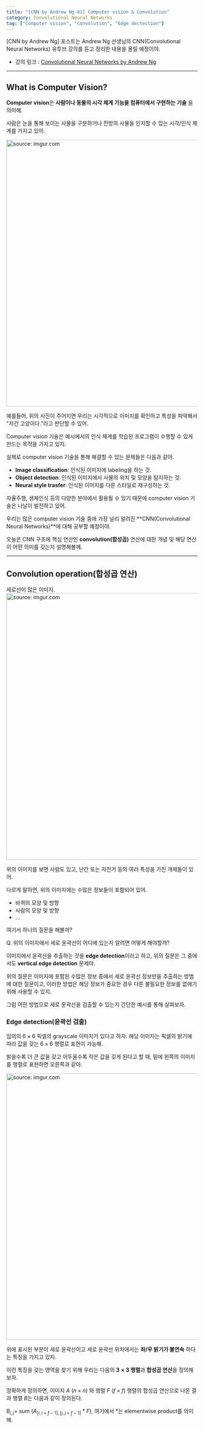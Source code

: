 ```yaml
---
title: "[CNN by Andrew Ng-01] Computer vision & Convolution"
category: Convolutional Neural Networks
tag: ["Computer vision", "Convolution", "Edge dectection"]
---
```


\[CNN by Andrew Ng\] 포스트는 Andrew Ng 선생님의 CNN(Convolutional Neural Networks) 유투브 강의를 듣고 정리한 내용을 올릴 예정이야.

 - 강의 링크 : [Convolutional Neural Networks by Andrew Ng](https://www.youtube.com/watch?v=ArPaAX_PhIs&list=PLkDaE6sCZn6Gl29AoE31iwdVwSG-KnDzF)

---

## What is Computer Vision?

**Computer vision**은 **사람이나 동물의 시각 체계 기능을 컴퓨터에서 구현하는 기술** 을 의미해.

사람은 눈을 통해 보이는 사물을 구분하거나 전방의 사물을 인지할 수 있는 시각/인식 체계를 가지고 있어.

<a href="https://i.imgur.com/rHoB6Th"><img src="https://i.imgur.com/rHoB6Th.png" width="700px" title="source: imgur.com" /></a>

예를들어, 위의 사진이 주어지면 우리는 시각적으로 이미지를 확인하고 특성을 파악해서 "저건 고양이다."라고 판단할 수 있어.

Computer vision 기술은 예시에서의 인식 체계를 학습된 프로그램이 수행할 수 있게 만드는 목적을 가지고 있지. 

실제로 computer vision 기술을 통해 해결할 수 있는 문제들은 다음과 같아.

 - **Image classification**: 인식된 이미지에 labeling을 하는 것.
 - **Object detection**: 인식된 이미지에서 사물의 위치 및 모양을 탐지하는 것.
 - **Neural style trasfer**: 인식된 이미지를 다른 스타일로 재구성하는 것.

자율주행, 생체인식 등의 다양한 분야에서 활용될 수 있기 때문에 computer vision 기술은 나날이 발전하고 있어.


우리는 많은 computer vision 기술 중에 가장 널리 알려진 **CNN(Convolutional Neural Networks)**에 대해 공부할 예정이야.

오늘은 CNN 구조에 핵심 연산인 **convolution(합성곱)** 연산에 대한 개념 및 해당 연산이 어떤 의미를 갖는지 설명해볼께.

---
## Convolution operation(합성곱 연산) 

세로선이 많은 이미지.
<a href="https://i.imgur.com/rHoB6Th"><img src="https://i.imgur.com/rHoB6Th.png" width="700px" title="source: imgur.com" /></a>

위의 이미지를 보면 사람도 있고, 난간 또는 자전거 등의 여러 특성을 가진 개체들이 있어.

다르게 말하면, 위의 이미지에는 수많은 정보들이 포함되어 있어.

 - 바퀴의 모양 및 방향
 - 사람의 모양 및 방향
 - ...

여기서 하나의 질문을 해볼까?

Q. 위의 이미지에서 세로 윤곽선이 어디에 있는지 알려면 어떻게 해야할까?

이미지에서 윤곽선을 추출하는 것을 **edge detection**이라고 하고, 위의 질문은 그 중에서도 **vertical edge detection** 문제야.

위의 질문은 이미지에 포함된 수많은 정보 중에서 세로 윤곽선 정보만을 추출하는 방법에 대한 질문이고, 이러한 방법은 해당 정보가 중요한 경우 다른 불필요한 정보를 없애기 위해 사용할 수 있지.

그럼 어떤 방법으로 세로 운곽선을 검출할 수 있는지 간단한 예시를 통해 살펴보자.


### Edge detection(윤곽선 검출)

임의의 $6 \times 6$ 픽셀의 grayscale 이미지가 있다고 하자. 해당 이미지는 픽셀의 밝기에 따라 값을 갖는 $6\times 6$ 행렬로 표현이 가능해.

밝을수록 더 큰 값을 갖고 어두울수록 작은 값을 갖게 된다고 할 때, 밑에 왼쪽의 이미지를 행렬로 표현하면 오른쪽과 같아.

<a href="https://i.imgur.com/rHoB6Th"><img src="https://i.imgur.com/rHoB6Th.png" width="700px" title="source: imgur.com" /></a>

위에 표시된 부분이 세로 윤곽선이고 세로 윤곽선 위치에서는 **좌/우 밝기가 불연속** 하다는 특징을 가지고 있지.

이런 특징을 갖는 영역을 찾기 위해 우리는 다음의 **$3 \times 3$ 행렬**과 **합성곱 연산**을 정의해보자. 



정확하게 정의하면, 이미지 $A\ (n \times n)$ 와 행렬 $F\ (f \times f)$ 행렬의 합성곱 연산으로 나온 결과 행렬 $B$는 다음과 같이 정의된다.

$B_{i,j} =\ sum\ (A_{[i, i+f-1], [j, j+f-1]} * F)$, 여기에서 $*$는 elementwise product를 의미해.



